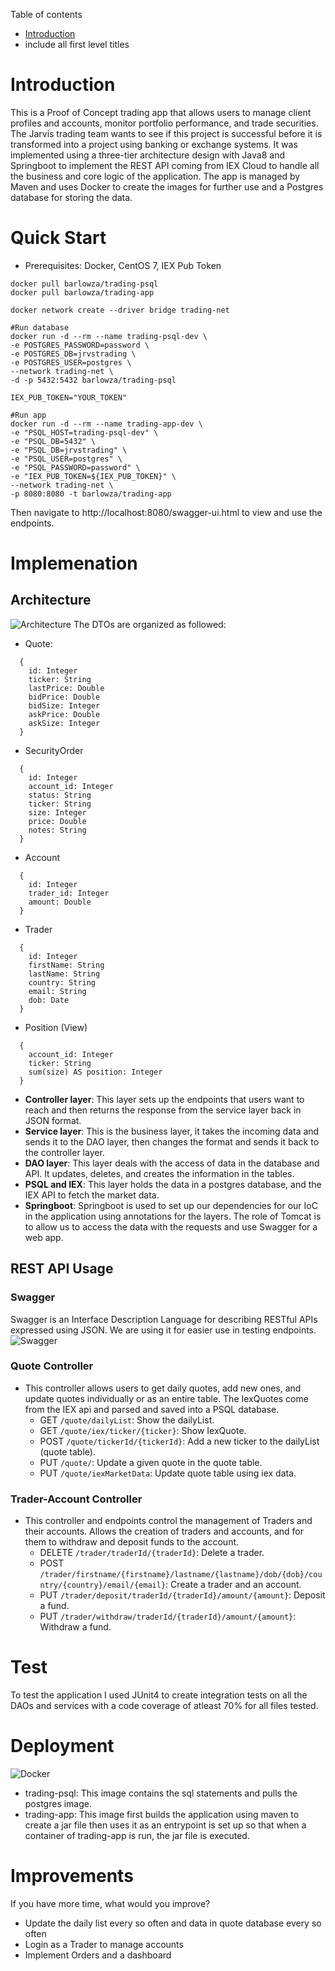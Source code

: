 Table of contents
* [Introduction](#Introduction)
* include all first level titles

# Introduction
This is a Proof of Concept trading app that allows users to manage client profiles and accounts, monitor
portfolio performance, and trade securities. The Jarvis trading team wants to see if this project is
successful before it is transformed into a project using banking or exchange systems. It was implemented
using a three-tier architecture design with Java8 and Springboot to implement the REST API coming from
IEX Cloud to handle all the business and core logic of the application. The app is managed by Maven and 
uses Docker to create the images for further use and a Postgres database for storing the data.

# Quick Start
- Prerequisites: Docker, CentOS 7, IEX Pub Token
```
docker pull barlowza/trading-psql
docker pull barlowza/trading-app

docker network create --driver bridge trading-net

#Run database
docker run -d --rm --name trading-psql-dev \
-e POSTGRES_PASSWORD=password \
-e POSTGRES_DB=jrvstrading \
-e POSTGRES_USER=postgres \
--network trading-net \
-d -p 5432:5432 barlowza/trading-psql

IEX_PUB_TOKEN="YOUR_TOKEN"

#Run app
docker run -d --rm --name trading-app-dev \
-e "PSQL_HOST=trading-psql-dev" \
-e "PSQL_DB=5432" \
-e "PSQL_DB=jrvstrading" \
-e "PSQL_USER=postgres" \
-e "PSQL_PASSWORD=password" \
-e "IEX_PUB_TOKEN=${IEX_PUB_TOKEN}" \
--network trading-net \
-p 8080:8080 -t barlowza/trading-app
```
Then navigate to http://localhost:8080/swagger-ui.html to view and use the endpoints.
# Implemenation
## Architecture
![Architecture](./assets/diagram.jpg)
The DTOs are organized as followed:
* Quote: 
```
  {
    id: Integer
    ticker: String
    lastPrice: Double
    bidPrice: Double
    bidSize: Integer
    askPrice: Double
    askSize: Integer
  }
```
* SecurityOrder
```
  {
    id: Integer
    account_id: Integer
    status: String
    ticker: String
    size: Integer
    price: Double
    notes: String
  }
```
* Account
```
  {
    id: Integer
    trader_id: Integer
    amount: Double
  }
```
* Trader
```
  {
    id: Integer
    firstName: String
    lastName: String
    country: String
    email: String
    dob: Date
  }
```
* Position (View)
```
  {
    account_id: Integer
    ticker: String
    sum(size) AS position: Integer
  }
```
- **Controller layer**: This layer sets up the endpoints that users want to reach and then returns
  the response from the service layer back in JSON format.
- **Service layer**: This is the business layer, it takes the incoming data and sends it to the DAO layer,
  then changes the format and sends it back to the controller layer.
- **DAO layer**: This layer deals with the access of data in the database and API. It updates, deletes, and creates
  the information in the tables.
- **PSQL and IEX**: This layer holds the data in a postgres database, and the IEX API to fetch the market data.
- **Springboot**: Springboot is used to set up our dependencies for our IoC in the application using annotations for the layers.
The role of Tomcat is to allow us to access the data with the requests and use Swagger for a web app.

## REST API Usage
### Swagger
Swagger is an Interface Description Language for describing RESTful APIs expressed using JSON. We are using it
for easier use in testing endpoints.
![Swagger](./assets/swagger.JPG)
### Quote Controller
- This controller allows users to get daily quotes, add new ones, and update quotes individually or as an entire 
  table. The IexQuotes come from the IEX api and parsed and saved into a PSQL database.
    - GET `/quote/dailyList`: Show the dailyList.
    - GET `/quote/iex/ticker/{ticker}`: Show IexQuote.
    - POST `/quote/tickerId/{tickerId}`: Add a new ticker to the dailyList (quote table).
    - PUT `/quote/`: Update a given quote in the quote table.
    - PUT `/quote/iexMarketData`: Update quote table using iex data.

### Trader-Account Controller
- This controller and endpoints control the management of Traders and their accounts. 
  Allows the creation of traders and accounts, and for them to withdraw and deposit funds to the account.
  - DELETE `/trader/traderId/{traderId}`: Delete a trader.
  - POST `/trader/firstname/{firstname}/lastname/{lastname}/dob/{dob}/country/{country}/email/{email}`: Create a trader and an account.
  - PUT `/trader/deposit/traderId/{traderId}/amount/{amount}`: Deposit a fund.
  - PUT `/trader/withdraw/traderId/{traderId}/amount/{amount}`: Withdraw a fund.

# Test
To test the application I used JUnit4 to create integration tests on all the DAOs and services with a 
code coverage of atleast 70% for all files tested.

# Deployment
![Docker](./assets/docker.jpg)
- trading-psql: This image contains the sql statements and pulls the postgres image.
- trading-app: This image first builds the application using maven to create a jar file then uses it as
  an entrypoint is set up so that when a container of trading-app is run, the jar file is executed.
# Improvements
If you have more time, what would you improve?
- Update the daily list every so often and data in quote database every so often
- Login as a Trader to manage accounts
- Implement Orders and a dashboard